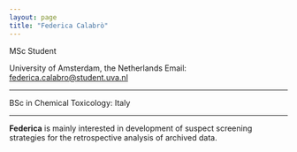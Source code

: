 ```yaml
---
layout: page
title: "Federica Calabrò"
---
```


MSc Student 

University of Amsterdam, the Netherlands 
Email: federica.calabro@student.uva.nl

---

BSc in Chemical Toxicology: Italy

---

**Federica** is mainly interested in development of suspect screening strategies for the retrospective analysis of archived data. 
